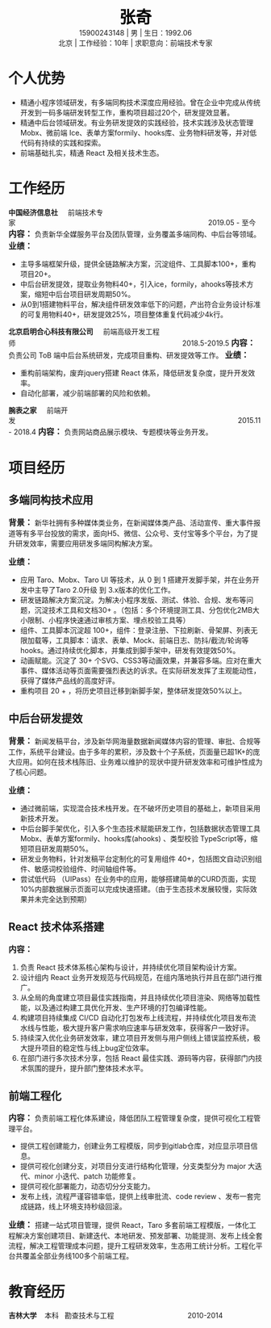 <center><font size=6 color=#000><b>张奇</b></font></center>
<center>15900243148 | 男 | 生日：1992.06</center>
<center>北京 | 工作经验：10年 | 求职意向：前端技术专家</center>

# 个人优势
- 精通小程序领域研发，有多端同构技术深度应用经验。曾在企业中完成从传统开发到一码多端研发转型工作，重构项目超过20个，研发提效显著。
- 精通中后台领域研发。有业务研发提效的实践经验，技术实践涉及状态管理 Mobx、微前端 Ice、表单方案formily、hooks库、业务物料研发等，并对低代码有持续的实践和探索。
- 前端基础扎实，精通 React 及相关技术生态。

# 工作经历
**中国经济信息社**&nbsp;&nbsp;&nbsp;&nbsp;&nbsp;前端技术专家&nbsp;&nbsp;&nbsp;&nbsp;&nbsp;&nbsp;&nbsp;&nbsp;&nbsp;&nbsp;&nbsp;&nbsp;&nbsp;&nbsp;&nbsp;&nbsp;&nbsp;&nbsp;&nbsp;&nbsp;&nbsp;&nbsp;&nbsp;&nbsp;&nbsp;&nbsp;&nbsp;&nbsp;&nbsp;&nbsp;&nbsp;&nbsp;&nbsp;&nbsp;&nbsp;&nbsp;&nbsp;&nbsp;&nbsp;&nbsp;&nbsp;&nbsp;&nbsp;&nbsp;&nbsp;&nbsp;&nbsp;&nbsp;&nbsp;&nbsp;&nbsp;&nbsp;&nbsp;&nbsp;&nbsp;&nbsp;&nbsp;&nbsp;&nbsp;&nbsp;&nbsp;&nbsp;&nbsp;&nbsp;&nbsp;&nbsp;&nbsp;&nbsp;&nbsp;&nbsp;&nbsp;&nbsp;&nbsp;&nbsp;&nbsp;&nbsp;&nbsp;&nbsp;&nbsp;&nbsp;&nbsp;&nbsp;&nbsp;&nbsp;&nbsp;&nbsp;&nbsp;&nbsp;&nbsp;&nbsp;&nbsp;&nbsp;&nbsp;&nbsp;&nbsp;&nbsp;&nbsp;2019.05 - 至今
<font size=3>**内容：**</font>
负责新华全媒服务平台及团队管理，业务覆盖多端同构、中后台等领域。
<font size=3>**业绩：** </font>
- 主导多端框架升级，提供全链路解决方案，沉淀组件、工具脚本100+，重构项目20+。
- 中后台研发提效，提取业务物料40+，引入ice，formily，ahooks等技术方案，缩短中后台项目研发周期50%。
- 从0到1搭建物料平台，解决组件研发效率低下的问题，产出符合业务设计标准的可复用物料40+，研发提效25%，项目整体重复代码减少4k行。

**北京启明合心科技有限公司**&nbsp;&nbsp;&nbsp;&nbsp;&nbsp;前端高级开发工程师&nbsp;&nbsp;&nbsp;&nbsp;&nbsp;&nbsp;&nbsp;&nbsp;&nbsp;&nbsp;&nbsp;&nbsp;&nbsp;&nbsp;&nbsp;&nbsp;&nbsp;&nbsp;&nbsp;&nbsp;&nbsp;&nbsp;&nbsp;&nbsp;&nbsp;&nbsp;&nbsp;&nbsp;&nbsp;&nbsp;&nbsp;&nbsp;&nbsp;&nbsp;&nbsp;&nbsp;&nbsp;&nbsp;&nbsp;&nbsp;&nbsp;&nbsp;&nbsp;&nbsp;&nbsp;&nbsp;&nbsp;&nbsp;&nbsp;&nbsp;&nbsp;&nbsp;&nbsp;&nbsp;&nbsp;&nbsp;&nbsp;&nbsp;&nbsp;&nbsp;&nbsp;&nbsp;&nbsp;&nbsp;&nbsp;&nbsp;&nbsp;&nbsp;&nbsp;&nbsp;&nbsp;&nbsp;&nbsp;&nbsp;&nbsp;&nbsp;&nbsp;&nbsp;&nbsp;&nbsp;&nbsp;&nbsp;&nbsp;&nbsp;2018.5-2019.5
<font size=3>**内容：**</font> 
负责公司 ToB 端中后台系统研发，完成项目重构、研发提效等工作。
<font size=3>**业绩：** </font>
- 重构前端架构，废弃jquery搭建 React 体系，降低研发复杂度，提升开发效率。
- 自动化部署，减少前端部署的风险和依赖。

**腕表之家**&nbsp;&nbsp;&nbsp;&nbsp;&nbsp;前端开发&nbsp;&nbsp;&nbsp;&nbsp;&nbsp;&nbsp;&nbsp;&nbsp;&nbsp;&nbsp;&nbsp;&nbsp;&nbsp;&nbsp;&nbsp;&nbsp;&nbsp;&nbsp;&nbsp;&nbsp;&nbsp;&nbsp;&nbsp;&nbsp;&nbsp;&nbsp;&nbsp;&nbsp;&nbsp;&nbsp;&nbsp;&nbsp;&nbsp;&nbsp;&nbsp;&nbsp;&nbsp;&nbsp;&nbsp;&nbsp;&nbsp;&nbsp;&nbsp;&nbsp;&nbsp;&nbsp;&nbsp;&nbsp;&nbsp;&nbsp;&nbsp;&nbsp;&nbsp;&nbsp;&nbsp;&nbsp;&nbsp;&nbsp;&nbsp;&nbsp;&nbsp;&nbsp;&nbsp;&nbsp;&nbsp;&nbsp;&nbsp;&nbsp;&nbsp;&nbsp;&nbsp;&nbsp;&nbsp;&nbsp;&nbsp;&nbsp;&nbsp;&nbsp;&nbsp;&nbsp;&nbsp;&nbsp;&nbsp;&nbsp;&nbsp;&nbsp;&nbsp;&nbsp;&nbsp;&nbsp;&nbsp;&nbsp;&nbsp;&nbsp;&nbsp;&nbsp;&nbsp;&nbsp;&nbsp;&nbsp;&nbsp;&nbsp;&nbsp;&nbsp;&nbsp;&nbsp;&nbsp;&nbsp;&nbsp;&nbsp;&nbsp;&nbsp;2015.11 - 2018.4
<font size=3>**内容：**</font> 
负责网站商品展示模块、专题模块等业务开发。

# 项目经历
## 多端同构技术应用
<font size=3>**背景：**</font>
新华社拥有多种媒体类业务，在新闻媒体类产品、活动宣传、重大事件报道等有多平台投放的需求，面向H5、微信、公众号、支付宝等多个平台，为了提升研发效率，需要应用研发多端同构解决方案。

<font size=3>**业绩：** </font>
- 应用 Taro、Mobx、Taro UI 等技术，从 0 到 1 搭建开发脚手架，并在业务开发中主导了Taro 2.0升级 到 3.x版本的优化工作。
- 研发链路解决方案沉淀。为解决小程序发版、测试、体验、合规、发布等问题，沉淀技术工具和文档30+ 。（包括：多个环境提测工具、分包优化2MB大小限制、小程序快速通过审核方案、埋点校验工具等）
- 组件、工具脚本沉淀超 100+，组件：登录注册、下拉刷新、骨架屏、列表无限加载等，工具脚本：请求、表单、Mock、前端日志、防抖/截流/轮询等hooks。通过持续优化脚本，并集成到脚手架中，研发有效提效50%。
- 动画赋能。沉淀了 30+ 个SVG、CSS3等动画效果，并兼容多端。应对在重大事件、媒体活动等页面需要强烈表达的诉求。在实际研发发挥了主观能动性，获得了媒体产品线的高度好评。
- 重构项目 20 + ，将历史项目迁移到新脚手架，整体研发提效50%以上。

## 中后台研发提效
<font size=3>**背景：**</font>
新闻发稿平台，涉及新华网海量数据新闻媒体内容的管理、审批、合规等工作，系统平台建设。由于多年的累积，涉及数十个子系统，页面量已超1K+的庞大应用。如何在技术栈陈旧、业务难以维护的现状中提升研发效率和可维护性成为了核心问题。

<font size=3>**业绩：** </font>
- 通过微前端，实现混合技术栈开发。在不破坏历史项目的基础上，新项目采用新技术开发。
- 中后台脚手架优化，引入多个生态技术赋能研发工作，包括数据状态管理工具 Mobx、表单方案formily、hooks库(ahooks) 、类型校验 TypeScript等，缩短项目研发周期50%。
- 研发业务物料，针对发稿平台定制化的可复用组件 40+，包括图文自动识别组件、敏感词校验组件、时间轴组件等。
- 尝试低代码 （UIPass）在业务中的应用，能够搭建简单的CURD页面，实现 10%内部数据展示页面可以完成快速搭建。（由于生态技术发展较慢，实际效果并未完全达到预期）

## React 技术体系搭建
<font size=3>**内容：**</font>
1. 负责 React 技术体系核心架构与设计，并持续优化项目架构设计方案。
2. 设计组内 React 业务开发规范与代码规范，在组内落地执行并且在部门进行推广。
3. 从全局的角度建立项目最佳实践指南，并且持续优化项目渲染、网络等加载性能，以及通过构建工具优化开发、生产环境的打包编译性能。
4. 构建项目持续集成 CI/CD 自动化打包发布上线流程，并持续优化项目发布流水线与性能，极大提升客户需求响应速率与研发效率，获得客户一致好评。
5. 持续深入优化业务研发效率，建立项目开发侧与用户侧线上错误监控系统，极大提升项目的稳定性与线上bug定位效率。
6. 在部门进行多次技术分享，包括 React 最佳实践、源码等内容，获得部门内技术氛围的提升，提升部门整体技术水平。

## 前端工程化
<font size=3>**内容：**</font>
负责前端工程化体系建设，降低团队工程管理复杂度，提供可视化工程管理平台。
- 提供工程创建能力，创建业务工程模版，同步到gitlab仓库，对应显示项目信息。
- 提供可视化创建分支，对项目分支进行结构化管理，分支类型分为 major 大迭代、minor 小迭代、patch 功能修复。
- 提供可视化部署能力，动态切分分支能力。
- 发布上线，流程严谨容错率低，提供上线审批流、code review 、发布一套完成链路，线上环境支持秒级回滚。

<font size=3>**业绩：** </font>
搭建一站式项目管理，提供 React，Taro 多套前端工程模版，一体化工程解决方案创建项目、新建迭代、本地研发、预发部署、功能提测、发布上线全套流程，解决工程管理成本问题，提升工程研发效率，生态用工统计分析。工程化平台共覆盖全部业务线100多个前端工程。

# 教育经历
**吉林大学**&nbsp;&nbsp;&nbsp;&nbsp;本科&nbsp;&nbsp;&nbsp;勘查技术与工程&nbsp;&nbsp;&nbsp;&nbsp;&nbsp;&nbsp;&nbsp;&nbsp;&nbsp;&nbsp;&nbsp;&nbsp;&nbsp;&nbsp;&nbsp;&nbsp;&nbsp;&nbsp;&nbsp;&nbsp;&nbsp;&nbsp;&nbsp;&nbsp;&nbsp;&nbsp;&nbsp;&nbsp;&nbsp;&nbsp;&nbsp;&nbsp;&nbsp;&nbsp;&nbsp;&nbsp;&nbsp;2010-2014



